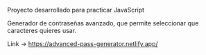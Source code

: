 Proyecto desarrollado para practicar JavaScript

Generador de contraseñas avanzado, que permite seleccionar que caracteres quieres usar.

Link -> https://advanced-pass-generator.netlify.app/
